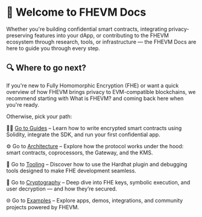 # 👋 Welcome to FHEVM Docs 

Whether you're building confidential smart contracts, integrating privacy-preserving features into your dApp, or contributing to the FHEVM ecosystem through research, tools, or infrastructure — the FHEVM Docs are here to guide you through every step.

## 🔍 Where to go next?

If you're new to Fully Homomorphic Encryption (FHE) or want a quick overview of how FHEVM brings privacy to EVM-compatible blockchains, we recommend starting with What is FHEVM? and coming back here when you're ready.

Otherwise, pick your path:

🧑‍💻 [Go to Guides](../solidity-guides/key_concepts.md) – Learn how to write encrypted smart contracts using Solidity, integrate the SDK, and run your first confidential app.

⚙️ Go to [Architecture](./architecture_overview.md) – Explore how the protocol works under the hood: smart contracts, coprocessors, the Gateway, and the KMS.

🧰 Go to [Tooling](../solidity-guides/solidity-overview.md) – Discover how to use the Hardhat plugin and debugging tools designed to make FHE development seamless.

🔐 Go to [Cryptography](./fhe-on-blockchain.md) – Deep dive into FHE keys, symbolic execution, and user decryption — and how they’re secured.

🌐 Go to [Examples](../examples/example-overview.md) – Explore apps, demos, integrations, and community projects powered by FHEVM.

